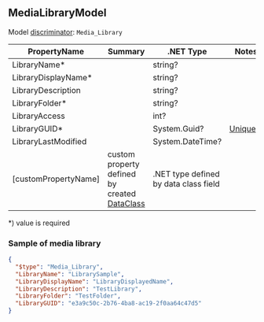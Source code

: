 <!-- generated file with tool "Kentico.Xperience.UMT.DocUtils" - edited through template "UmtModel.cshtml" -->
## MediaLibraryModel
Model [discriminator](../UmtModel.md#discriminator): `Media_Library`

|PropertyName|Summary|.NET Type|Notes|
|---|---|---|---|
|LibraryName\*||string?||
|LibraryDisplayName\*||string?||
|LibraryDescription||string?||
|LibraryFolder\*||string?||
|LibraryAccess||int?||
|LibraryGUID\*||System.Guid?|[UniqueId](../UmtModel.md#UniqueId)|
|LibraryLastModified||System.DateTime?||
|[customPropertyName]|custom property defined by created [DataClass](./DataClassModel.md)|.NET type defined by data class field||

<p>*) value is required</p>


### Sample of media library

```json
{
  "$type": "Media_Library",
  "LibraryName": "LibrarySample",
  "LibraryDisplayName": "LibraryDisplayedName",
  "LibraryDescription": "TestLibrary",
  "LibraryFolder": "TestFolder",
  "LibraryGUID": "e3a9c50c-2b76-4ba8-ac19-2f0aa64c47d5"
}
```
